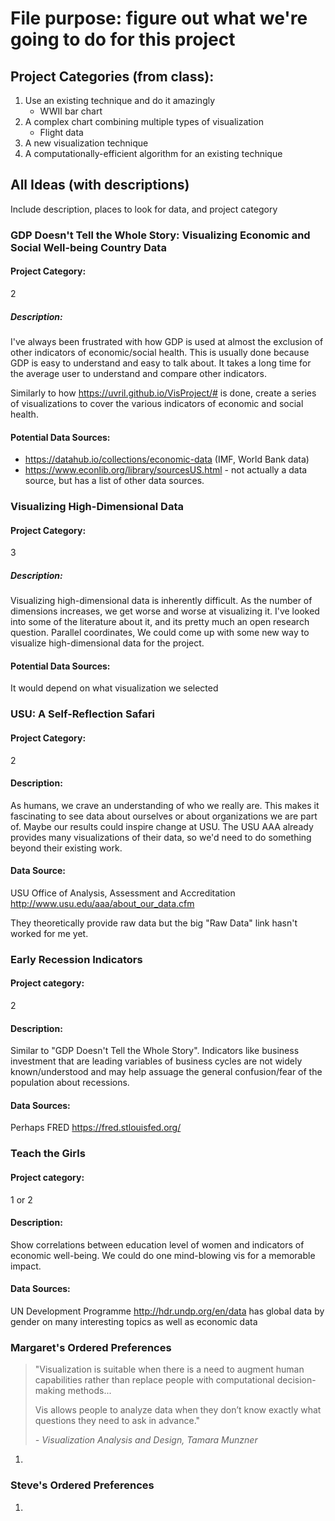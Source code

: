 # File purpose: figure out what we're going to do for this project

## Project Categories (from class):
1. Use an existing technique and do it amazingly
    - WWII bar chart
2. A complex chart combining multiple types of visualization 
    - Flight data 
3. A new visualization technique 
4. A computationally-efficient algorithm for an existing technique 

## All Ideas (with descriptions)
Include description, places to look for data, and project category 

### GDP Doesn't Tell the Whole Story: Visualizing Economic and Social Well-being Country Data
#### Project Category: 
2
##### Description: 
I've always been frustrated with how GDP is used at almost the exclusion of other indicators of economic/social health. This is usually done because GDP is easy to understand and easy to talk about. It takes a long time for the average user to understand and compare other indicators. 

Similarly to how https://uvril.github.io/VisProject/# is done, create a series of visualizations to cover the various indicators of economic and social health.
#### Potential Data Sources: 
* https://datahub.io/collections/economic-data (IMF, World Bank data)
* https://www.econlib.org/library/sourcesUS.html - not actually a data source, but has a list of other data sources. 


### Visualizing High-Dimensional Data
#### Project Category: 
3
##### Description: 
Visualizing high-dimensional data is inherently difficult. As the number of dimensions increases, we get worse and worse at visualizing it. I've looked into some of the literature about it, and its pretty much an open research question. Parallel coordinates,  We could come up with some new way to visualize high-dimensional data for the project.

#### Potential Data Sources: 
It would depend on what visualization we selected



### USU: A Self-Reflection Safari
#### Project Category:
2

#### Description:
As humans, we crave an understanding of who we really are. This makes it fascinating to see data about ourselves or about organizations we are part of. Maybe our results could inspire change at USU. The USU AAA already provides many visualizations of their data, so we'd need to do something beyond their existing work.

#### Data Source:
USU Office of Analysis, Assessment and Accreditation http://www.usu.edu/aaa/about_our_data.cfm

They theoretically provide raw data but the big "Raw Data" link hasn't worked for me yet.



### Early Recession Indicators
#### Project category:
2

#### Description:
Similar to "GDP Doesn't Tell the Whole Story". Indicators like business investment that are leading variables of business cycles are not widely known/understood and may help assuage the general confusion/fear of the population about recessions.

#### Data Sources:
Perhaps FRED https://fred.stlouisfed.org/



### Teach the Girls
#### Project category:
1 or 2

#### Description:
Show correlations between education level of women and indicators of economic well-being. We could do one mind-blowing vis for a memorable impact.

#### Data Sources:
UN Development Programme http://hdr.undp.org/en/data has global data by gender on many interesting topics as well as economic data


### Margaret's Ordered Preferences 
> "Visualization is suitable when there is a need to augment human capabilities rather than replace people with computational decision-making methods...
>
> Vis allows people to analyze data when they don’t know exactly what questions they need to ask in advance."
>
>_- Visualization Analysis and Design, Tamara Munzner_

1. 

### Steve's Ordered Preferences
1. 